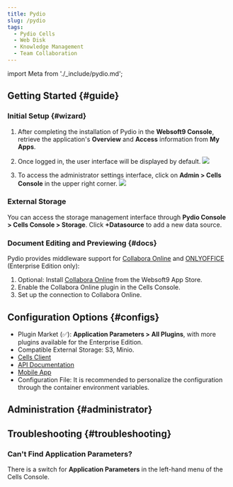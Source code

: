 ```yaml
---
title: Pydio
slug: /pydio
tags:
  - Pydio Cells
  - Web Disk
  - Knowledge Management
  - Team Collaboration
---
```


import Meta from './\_include/pydio.md';

<Meta name="meta" />

## Getting Started {#guide}

### Initial Setup {#wizard}

1. After completing the installation of Pydio in the **Websoft9 Console**, retrieve the application's **Overview** and **Access** information from **My Apps**.

2. Once logged in, the user interface will be displayed by default.
   ![](./assets/pydio-userconsole-websoft9.png)

3. To access the administrator settings interface, click on **Admin > Cells Console** in the upper right corner.
   ![](./assets/pydio-adminconsole-websoft9.png)

### External Storage

You can access the storage management interface through **Pydio Console > Cells Console > Storage**. Click **+Datasource** to add a new data source.

### Document Editing and Previewing {#docs}

Pydio provides middleware support for [Collabora Online](./collabora) and [ONLYOFFICE](./onlyofficedocs) (Enterprise Edition only):

1. Optional: Install [Collabora Online](./collabora) from the Websoft9 App Store.
2. Enable the Collabora Online plugin in the Cells Console.
3. Set up the connection to Collabora Online.

## Configuration Options {#configs}

- Plugin Market (✅): **Application Parameters > All Plugins**, with more plugins available for the Enterprise Edition.
- Compatible External Storage: S3, Minio.
- [Cells Client](https://pydio.com/en/docs/developer-guide/cells-client)
- [API Documentation](https://pydio.com/en/docs/developer-guide)
- [Mobile App](https://pydio.com/en/download)
- Configuration File: It is recommended to personalize the configuration through the container environment variables.

## Administration {#administrator}

## Troubleshooting {#troubleshooting}

### Can't Find Application Parameters?

There is a switch for **Application Parameters** in the left-hand menu of the Cells Console.
